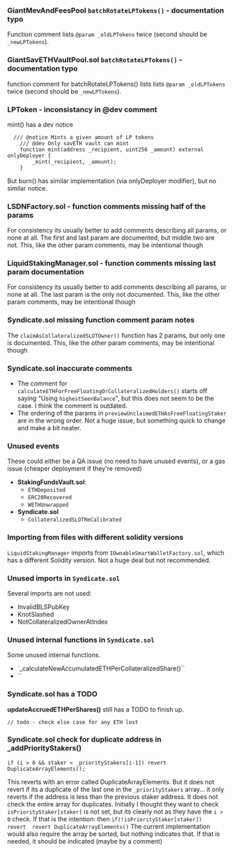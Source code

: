 ### GiantMevAndFeesPool `batchRotateLPTokens()` - documentation typo

Function   comment lists `@param _oldLPTokens` twice (second should be `_newLPTokens`).

### GiantSavETHVaultPool.sol `batchRotateLPTokens()` - documentation typo

function comment for batchRotateLPTokens() lists  lists `@param _oldLPTokens` twice (second should be `_newLPTokens`).

### LPToken - inconsistancy in @dev comment

mint() has a dev notice 
```
  /// @notice Mints a given amount of LP tokens
    /// @dev Only savETH vault can mint
    function mint(address _recipient, uint256 _amount) external onlyDeployer {
        _mint(_recipient, _amount);
    }
```
But burn() has similar implementation (via onlyDeployer modifier), but no similar notice.

### LSDNFactory.sol - function comments missing half of the params
For consistency its usually better to add comments describing all params, or none at all. The first and last param are documented, but middle two are not. This, like the other param comments, may be intentional though

### LiquidStakingManager.sol - function comments missing last param documentation
For consistency its usually better to add comments describing all params, or none at all. The  last param is the only not documented. This, like the other param comments, may be intentional though

### Syndicate.sol missing function comment param notes
The `claimAsCollateralizedSLOTOwner()` function has 2 params, but only one is documented. This, like the other param comments, may be intentional though

### Syndicate.sol inaccurate comments

- The comment for `calculateETHForFreeFloatingOrCollateralizedHolders()` starts off saying "Using `highestSeenBalance`", but this does not seem to be the case. I think the comment is outdated. 
- The ordering of the params in `previewUnclaimedETHAsFreeFloatingStaker` are in the wrong order. Not a huge issue, but something quick to change and make a bit neater.



### Unused events 
These could either be a QA issue (no need to have unused events), or a gas issue (cheaper deployment if they're removed)
- **StakingFundsVault.sol**:
	- `ETHDeposited`
	- `ERC20Recovered`
	- `WETHUnwrapped`
- **Syndicate.sol**
	- `CollateralizedSLOTReCalibrated`

### Importing from files with different solidity versions

`LiquidStakingManager` imports from `IOwnableSmartWalletFactory.sol`, which has a different Solidity version. Not a huge deal but not recommended.

### Unused imports in `Syndicate.sol`

Several imports are not used:
- InvalidBLSPubKey
- KnotSlashed
- NotCollateralizedOwnerAtIndex

### Unused internal functions in `Syndicate.sol`

Some unused internal functions.
- `_calculateNewAccumulatedETHPerCollateralizedShare()``
- ``

### Syndicate.sol has a TODO 

**updateAccruedETHPerShares()** still has a TODO to finish up.

`// todo - check else case for any ETH lost`



### Syndicate.sol check for duplicate address in _addPriorityStakers()
```
if (i > 0 && staker < _priorityStakers[i-1]) revert DuplicateArrayElements();
```

This reverts with an error called DuplicateArrayElements. But it does not revert if its a duplicate of the last one in the `_priorityStakers` array... it only reverts if the address is less than the previous staker address.
It does not check the entire array for duplicates.
Initially I thought they want to check `isPriorityStaker[staker]` is not set, but its clearly not as they have the `i > 0` check.
If that is the intention: then `if(!isPriorityStaker[staker])  revert  revert DuplicateArrayElements()`
The current implementation would also require the array be sorted, but nothing indicates that. If that is needed, it should be indicated (maybe by a comment)
